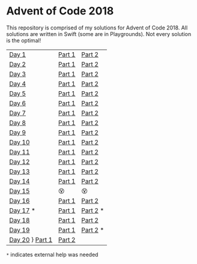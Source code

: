 
# Advent of Code 2018
This repository is comprised of my solutions for Advent of Code 2018. All solutions are written in Swift (some are in Playgrounds). Not every solution is the optimal!

||  ||
|--|--|--|
| [Day 1](https://adventofcode.com/2018/day/1) | [Part 1](https://github.com/jmmal/advent-of-code-2018/blob/master/Day%2001/day01.playground/Contents.swift) | [Part 2](https://github.com/jmmal/advent-of-code-2018/blob/master/Day%2001/day01.playground/Contents.swift) |
| [Day 2](https://adventofcode.com/2018/day/2) | [Part 1](https://github.com/jmmal/advent-of-code-2018/blob/master/Day%2002/day02.playground/Contents.swift) | [Part 2](https://github.com/jmmal/advent-of-code-2018/blob/master/Day%2002/day02.playground/Contents.swift) |
| [Day 3](https://adventofcode.com/2018/day/3) | [Part 1](https://github.com/jmmal/advent-of-code-2018/blob/master/Day%2003/day03.playground/Contents.swift) | [Part 2](https://github.com/jmmal/advent-of-code-2018/blob/master/Day%2003/day03.playground/Contents.swift) |
| [Day 4](https://adventofcode.com/2018/day/4) | [Part 1](https://github.com/jmmal/advent-of-code-2018/blob/master/Day%2004/day04.playground/Contents.swift) | [Part 2](https://github.com/jmmal/advent-of-code-2018/blob/master/Day%2004/day04.playground/Contents.swift) |
| [Day 5](https://adventofcode.com/2018/day/5) | [Part 1](https://github.com/jmmal/advent-of-code-2018/blob/master/Day%2005/day05-improved.swift) | [Part 2](https://github.com/jmmal/advent-of-code-2018/blob/master/Day%2005/day05-improved.swift) |
| [Day 6](https://adventofcode.com/2018/day/6) | [Part 1](https://github.com/jmmal/advent-of-code-2018/blob/master/Day%2006/day06-part1.swift) | [Part 2](https://github.com/jmmal/advent-of-code-2018/blob/master/Day%2006/day06-part2.swift) |
| [Day 7](https://adventofcode.com/2018/day/7) | [Part 1](https://github.com/jmmal/advent-of-code-2018/blob/master/Day%2007/day07.playground/Pages/part1.xcplaygroundpage/Contents.swift) | [Part 2](https://github.com/jmmal/advent-of-code-2018/blob/master/Day%2007/day07.playground/Pages/part2.xcplaygroundpage/Contents.swift) |
| [Day 8](https://adventofcode.com/2018/day/8) | [Part 1](https://github.com/jmmal/advent-of-code-2018/blob/master/Day%2008/day08.playground/Contents.swift) | [Part 2](https://github.com/jmmal/advent-of-code-2018/blob/master/Day%2008/day08.playground/Contents.swift) |
| [Day 9](https://adventofcode.com/2018/day/9) | [Part 1](https://github.com/jmmal/advent-of-code-2018/blob/master/Day%2009/day09.swift) | [Part 2](https://github.com/jmmal/advent-of-code-2018/blob/master/Day%2009/day09.swift) |
| [Day 10](https://adventofcode.com/2018/day/10) | [Part 1](https://github.com/jmmal/advent-of-code-2018/blob/master/Day%2010/day10.swift) | [Part 2](https://github.com/jmmal/advent-of-code-2018/blob/master/Day%2010/day10.swift) |
| [Day 11](https://adventofcode.com/2018/day/11) | [Part 1](https://github.com/jmmal/advent-of-code-2018/blob/master/Day%2011/day11-part1.swift) | [Part 2](https://github.com/jmmal/advent-of-code-2018/blob/master/Day%2011/day11-part2.swift) |
| [Day 12](https://adventofcode.com/2018/day/12) | [Part 1](https://github.com/jmmal/advent-of-code-2018/blob/master/Day%2012/day12.playground/Contents.swift) | [Part 2](https://github.com/jmmal/advent-of-code-2018/blob/master/Day%2012/day12.playground/Contents.swift) |
| [Day 13](https://adventofcode.com/2018/day/13) | [Part 1](https://github.com/jmmal/advent-of-code-2018/blob/master/Day%2013/day13-part1.swift) | [Part 2](https://github.com/jmmal/advent-of-code-2018/blob/master/Day%2013/day13-part2.swift) |
| [Day 14](https://adventofcode.com/2018/day/14) | [Part 1](https://github.com/jmmal/advent-of-code-2018/blob/master/Day%2014/part1.swift) | [Part 2](https://github.com/jmmal/advent-of-code-2018/blob/master/Day%2014/part2.swift) |
| [Day 15](https://adventofcode.com/2018/day/15) | 😵 | 😵 |
| [Day 16](https://adventofcode.com/2018/day/16) | [Part 1](https://github.com/jmmal/advent-of-code-2018/blob/master/Day%2016/day16-part1.playground/Contents.swift) | [Part 2](https://github.com/jmmal/advent-of-code-2018/blob/master/Day%2016/day16-part2.playground/Contents.swift) |
| [Day 17](https://adventofcode.com/2018/day/17) * | [Part 1](https://github.com/jmmal/advent-of-code-2018/blob/master/Day%2017/day17.swift) | [Part 2](https://github.com/jmmal/advent-of-code-2018/blob/master/Day%2017/day17.swift) * |
| [Day 18](https://adventofcode.com/2018/day/18) | [Part 1](https://github.com/jmmal/advent-of-code-2018/blob/master/Day%2018/part1.swift) | [Part 2](https://github.com/jmmal/advent-of-code-2018/blob/master/Day%2018/part2.swift) |
| [Day 19](https://adventofcode.com/2018/day/19) | [Part 1](https://github.com/jmmal/advent-of-code-2018/blob/master/Day%2019/part1.swift) | [Part 2](https://github.com/jmmal/advent-of-code-2018/blob/master/Day%2019/part2.swift) * |
| [Day 20](https://adventofcode.com/2018/day/20) } [Part 1](https://github.com/jmmal/advent-of-code-2018/blob/master/Day%2020/day20.playground/Contents.swift) | [Part 2](https://github.com/jmmal/advent-of-code-2018/blob/master/Day%2020/day20.playground/Contents.swift) |

` * `  indicates external  help was needed
